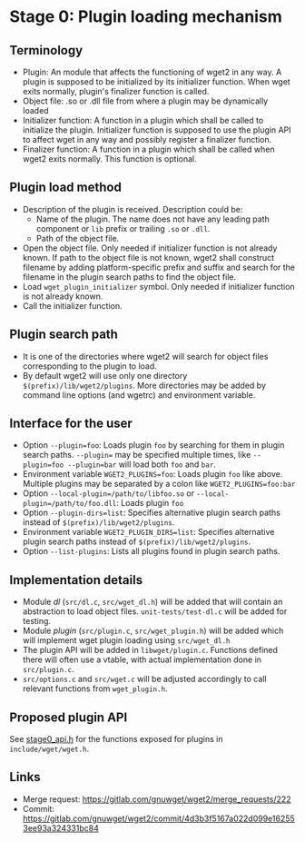 # Stage 0: Plugin loading mechanism

## Terminology
 - Plugin: An module that affects the functioning of wget2 in any way.
   A plugin is supposed to be initialized by its initializer function.
   When wget exits normally, plugin's finalizer function is called. 
 - Object file: .so or .dll file from where a plugin may be dynamically loaded
 - Initializer function: A function in a plugin which shall be called to 
   initialize the plugin. Initializer function is supposed to use the plugin 
   API to affect wget in any way and possibly register a finalizer function.
 - Finalizer function: A function in a plugin which shall be called when wget2
   exits normally. This function is optional.

## Plugin load method
 - Description of the plugin is received. Description could be:
    - Name of the plugin. The name does not have any leading path component
	  or `lib` prefix or trailing `.so` or `.dll`.
    - Path of the object file.
 - Open the object file. Only needed if initializer function is 
   not already known. If path to the object file is not known, 
   wget2 shall construct filename by adding platform-specific
   prefix and suffix and search for the filename in the plugin search paths
   to find the object file.
 - Load `wget_plugin_initializer` symbol. Only needed if initializer function 
   is not already known.
 - Call the initializer function.

## Plugin search path
 - It is one of the directories where wget2 will search for object files 
   corresponding to the plugin to load.
 - By default wget2 will use only one directory `$(prefix)/lib/wget2/plugins`.
   More directories may be added by command line options (and wgetrc)
   and environment variable.

## Interface for the user
 - Option `--plugin=foo`: Loads plugin `foo` by searching for them in plugin
   search paths. 
   `--plugin=` may be specified multiple times, like 
   `--plugin=foo --plugin=bar` will load both `foo` and `bar`.
 - Environment variable `WGET2_PLUGINS=foo`: Loads plugin `foo` like above.
   Multiple plugins may be separated by a colon like `WGET2_PLUGINS=foo:bar`
 - Option `--local-plugin=/path/to/libfoo.so` or 
   `--local-plugin=/path/to/foo.dll`: Loads plugin `foo` 
 - Option `--plugin-dirs=list`: Specifies alternative plugin search paths 
   instead of `$(prefix)/lib/wget2/plugins`.
 - Environment variable `WGET2_PLUGIN_DIRS=list`: 
   Specifies alternative plugin search paths instead of 
   `$(prefix)/lib/wget2/plugins`.
 - Option `--list-plugins`: Lists all plugins found in plugin search paths.

## Implementation details
 - Module _dl_ (`src/dl.c`, `src/wget_dl.h`) will be added that will contain
   an abstraction to load object files. `unit-tests/test-dl.c` will be added
   for testing.
 - Module _plugin_ (`src/plugin.c`, `src/wget_plugin.h`) will be added
   which will implement wget plugin loading using `src/wget_dl.h`
 - The plugin API will be added in `libwget/plugin.c`. Functions defined
   there will often use a vtable, with actual implementation done in 
   `src/plugin.c`.
 - `src/options.c` and `src/wget.c` will be adjusted accordingly to call 
   relevant functions from `wget_plugin.h`.

## Proposed plugin API
See [stage0_api.h](stage0_api.h) for the functions exposed for plugins 
in `include/wget/wget.h`.

## Links
 - Merge request: https://gitlab.com/gnuwget/wget2/merge_requests/222
 - Commit: https://gitlab.com/gnuwget/wget2/commit/4d3b3f5167a022d099e162553ee93a324331bc84
